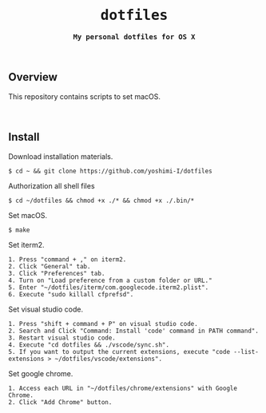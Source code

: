 <div align="center">

<samp>

# dotfiles

**My personal dotfiles for OS X**

</samp>

</div>

&emsp;
## Overview

This repository contains scripts to set macOS.

&emsp;




## Install

Download installation materials.

```shell
$ cd ~ && git clone https://github.com/yoshimi-I/dotfiles
```
Authorization all shell files
```shell
$ cd ~/dotfiles && chmod +x ./* && chmod +x ./.bin/* 
```
Set macOS.

```shell
$ make
```


Set iterm2.


```
1. Press "command + ," on iterm2.
2. Click "General" tab.
3. Click "Preferences" tab.
4. Turn on "Load preference from a custom folder or URL."
5. Enter "~/dotfiles/iterm/com.googlecode.iterm2.plist".
6. Execute "sudo killall cfprefsd".
```

Set visual studio code.

```
1. Press "shift + command + P" on visual studio code.
2. Search and Click "Command: Install 'code' command in PATH command".
3. Restart visual studio code.
4. Execute "cd dotfiles && ./vscode/sync.sh".
5. If you want to output the current extensions, execute "code --list-extensions > ~/dotfiles/vscode/extensions".
```

Set google chrome.

```
1. Access each URL in "~/dotfiles/chrome/extensions" with Google Chrome.
2. Click "Add Chrome" button.
```
